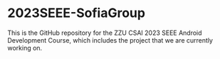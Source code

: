 # 2023SEEE-SofiaGroup
This is the GitHub repository for the ZZU CSAI 2023 SEEE Android Development Course, which includes the project that we are currently working on.
